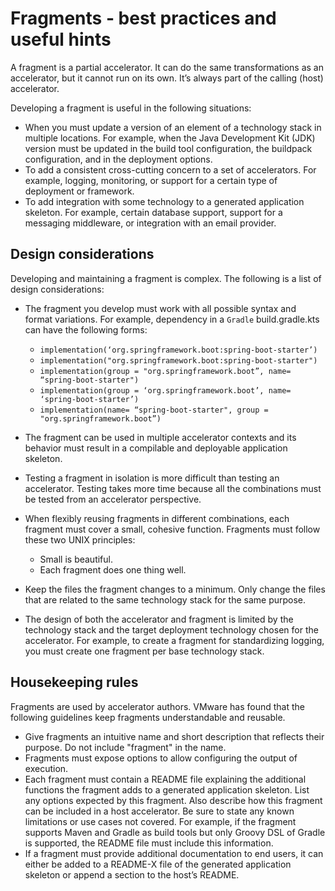 # Fragments - best practices and useful hints

A fragment is a partial accelerator. It can do the same transformations as an accelerator, but
it cannot run on its own. It’s always part of the calling (host) accelerator.

Developing a fragment is useful in the following situations:

- When you must update a version of an element of a technology stack in multiple locations.
For example, when the Java Development Kit (JDK) version must be updated in the build tool
configuration, the buildpack configuration, and in the deployment options.
- To add a consistent cross-cutting concern to a set of accelerators. For example, logging, monitoring,
or support for a certain type of deployment or framework.
- To add integration with some technology to a generated application skeleton.
For example, certain database support, support for a messaging middleware, or
integration with an email provider.

## <a id="design-considerations"></a> Design considerations

Developing and maintaining a fragment is complex. The following is a list of design considerations:

- The fragment you develop must work with all possible syntax and format
variations. For example, dependency in a `Gradle` build.gradle.kts can have the following forms:

  - `implementation(‘org.springframework.boot:spring-boot-starter’)`
  - `implementation("org.springframework.boot:spring-boot-starter")`
  - `implementation(group = "org.springframework.boot”, name= “spring-boot-starter")`
  - `implementation(group = ‘org.springframework.boot’, name= ‘spring-boot-starter’)`
  - `implementation(name= “spring-boot-starter", group = "org.springframework.boot”)`

- The fragment can be used in multiple accelerator contexts and its behavior must result in a compilable
and deployable application skeleton.
- Testing a fragment in isolation is more difficult than testing an accelerator. Testing takes more
time because all the combinations must be tested from an accelerator perspective.
- When flexibly reusing fragments in different combinations, each fragment must cover a small,
cohesive function. Fragments must follow these two UNIX principles:

  - Small is beautiful.
  - Each fragment does one thing well.

- Keep the files the fragment changes to a minimum. Only change the files that are related to the same
technology stack for the same purpose.
- The design of both the accelerator and fragment is limited by the technology stack and the target
deployment technology chosen for the accelerator. For example, to create a fragment for
standardizing logging, you must create one fragment per base technology stack.

## <a id="housekeeping"></a> Housekeeping rules

Fragments are used by accelerator authors. VMware has found that the following guidelines keep
fragments understandable and reusable.

- Give fragments an intuitive name and short description that reflects their purpose. Do not include "fragment" in the name.
- Fragments must expose options to allow configuring the output of execution.
- Each fragment must contain a README file explaining the additional functions the fragment adds
to a generated application skeleton. List any options expected by this fragment.
Also describe how this fragment can be included in a host accelerator.  Be sure to state
any known limitations or use cases not covered. For
example, if the fragment supports Maven and Gradle as build tools but only Groovy DSL of Gradle is
supported, the README file must include this information.
- If a fragment must provide additional documentation to end users, it can either be added to a README-X
file of the generated application skeleton or append a section to the host’s README.
